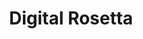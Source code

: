 ---
facebook: https://www.facebook.com/DigitalRosetta
font:
  name: Play
  url: https://fonts.google.com/specimen/Play
git: https://github.com/digitalrosetta
images:
- digitalrosetta-icon.svg
- digitalrosetta-ar21.svg
- digitalrosetta-tile.svg
logohandle: digitalrosetta
sort: digitalrosetta
tags:
- andrew_marcuse
- digital_preservation
- noah_marcuse
title: Digital Rosetta
twitter: https://x.com/DigitalRosetta
website: https://www.digitalrosetta.org/
---